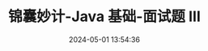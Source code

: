 ---
title: 锦囊妙计-Java 基础-面试题 Ⅲ
date: 2024-05-01 13:54:36
tags: 
  - Java 
categories: 
  - Interview
password: zzy   
message: 会员文档
---